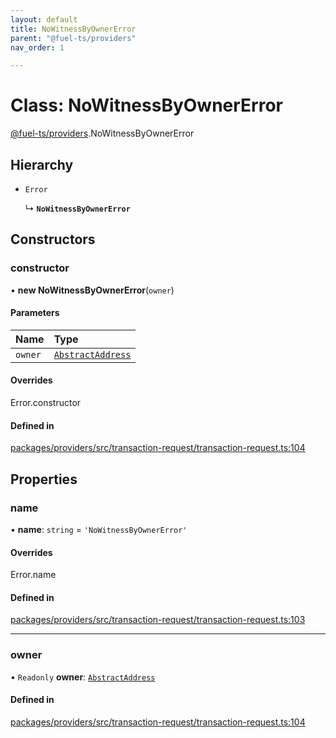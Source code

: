 ```yaml
---
layout: default
title: NoWitnessByOwnerError
parent: "@fuel-ts/providers"
nav_order: 1

---
```


# Class: NoWitnessByOwnerError

[@fuel-ts/providers](../index.md).NoWitnessByOwnerError

## Hierarchy

- `Error`

  ↳ **`NoWitnessByOwnerError`**

## Constructors

### constructor

• **new NoWitnessByOwnerError**(`owner`)

#### Parameters

| Name | Type |
| :------ | :------ |
| `owner` | [`AbstractAddress`](internal-AbstractAddress.md) |

#### Overrides

Error.constructor

#### Defined in

[packages/providers/src/transaction-request/transaction-request.ts:104](https://github.com/FuelLabs/fuels-ts/blob/master/packages/providers/src/transaction-request/transaction-request.ts#L104)

## Properties

### name

• **name**: `string` = `'NoWitnessByOwnerError'`

#### Overrides

Error.name

#### Defined in

[packages/providers/src/transaction-request/transaction-request.ts:103](https://github.com/FuelLabs/fuels-ts/blob/master/packages/providers/src/transaction-request/transaction-request.ts#L103)

___

### owner

• `Readonly` **owner**: [`AbstractAddress`](internal-AbstractAddress.md)

#### Defined in

[packages/providers/src/transaction-request/transaction-request.ts:104](https://github.com/FuelLabs/fuels-ts/blob/master/packages/providers/src/transaction-request/transaction-request.ts#L104)

